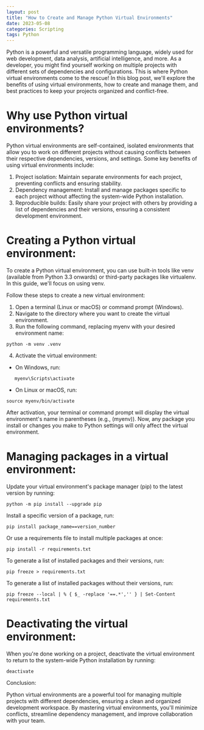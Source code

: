```yaml
---
layout: post
title: "How to Create and Manage Python Virtual Environments"
date: 2023-05-08
categories: Scripting
tags: Python
---
```


Python is a powerful and versatile programming language, widely used for web development, data analysis, artificial intelligence, and more. As a developer, you might find yourself working on multiple projects with different sets of dependencies and configurations. This is where Python virtual environments come to the rescue! In this blog post, we'll explore the benefits of using virtual environments, how to create and manage them, and best practices to keep your projects organized and conflict-free.

# Why use Python virtual environments?

Python virtual environments are self-contained, isolated environments that allow you to work on different projects without causing conflicts between their respective dependencies, versions, and settings. Some key benefits of using virtual environments include:

1. Project isolation: Maintain separate environments for each project, preventing conflicts and ensuring stability.
2. Dependency management: Install and manage packages specific to each project without affecting the system-wide Python installation.
3. Reproducible builds: Easily share your project with others by providing a list of dependencies and their versions, ensuring a consistent development environment.

# Creating a Python virtual environment:

To create a Python virtual environment, you can use built-in tools like venv (available from Python 3.3 onwards) or third-party packages like virtualenv. In this guide, we'll focus on using venv.

Follow these steps to create a new virtual environment:

1. Open a terminal (Linux or macOS) or command prompt (Windows).
2. Navigate to the directory where you want to create the virtual environment.
3. Run the following command, replacing myenv with your desired environment name:
```   
python -m venv .venv
```
4. Activate the virtual environment:
- On Windows, run:
```
   myenv\Scripts\activate
```
- On Linux or macOS, run:
```
source myenv/bin/activate
```
After activation, your terminal or command prompt will display the virtual environment's name in parentheses (e.g., (myenv)). Now, any package you install or changes you make to Python settings will only affect the virtual environment.

# Managing packages in a virtual environment:

Update your virtual environment's package manager (pip) to the latest version by running:

```
python -m pip install --upgrade pip
```


Install a specific version of a package, run:

```
pip install package_name==version_number
```

Or use a requirements file to install multiple packages at once:

```
pip install -r requirements.txt
```

To generate a list of installed packages and their versions, run:

```
pip freeze > requirements.txt
```

To generate a list of installed packages without their versions, run:

```
pip freeze --local | % { $_ -replace '==.*','' } | Set-Content requirements.txt
```

# Deactivating the virtual environment:

When you're done working on a project, deactivate the virtual environment to return to the system-wide Python installation by running:

```
deactivate

```

Conclusion:

Python virtual environments are a powerful tool for managing multiple projects with different dependencies, ensuring a clean and organized development workspace. By mastering virtual environments, you'll minimize conflicts, streamline dependency management, and improve collaboration with your team.


